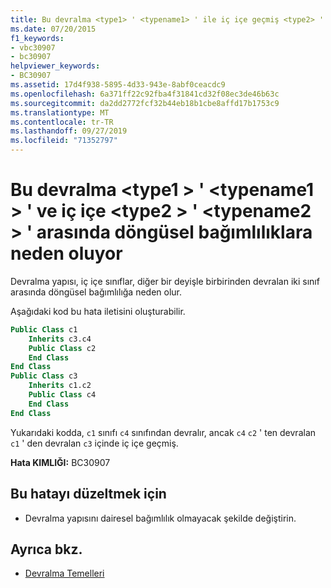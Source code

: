 ```yaml
---
title: Bu devralma <type1> ' <typename1> ' ile iç içe geçmiş <type2> ' <typename2> ' arasında döngüsel bağımlılıklara neden oluyor
ms.date: 07/20/2015
f1_keywords:
- vbc30907
- bc30907
helpviewer_keywords:
- BC30907
ms.assetid: 17d4f938-5895-4d33-943e-8abf0ceacdc9
ms.openlocfilehash: 6a371ff22c92fba4f31841cd32f08ec3de46b63c
ms.sourcegitcommit: da2dd2772fcf32b44eb18b1cbe8affd17b1753c9
ms.translationtype: MT
ms.contentlocale: tr-TR
ms.lasthandoff: 09/27/2019
ms.locfileid: "71352797"
---
```

# <a name="this-inheritance-causes-circular-dependencies-between-type1-typename1-and-its-nested-type2-typename2"></a>Bu devralma \<type1 > ' \<typename1 > ' ve iç içe \<type2 > ' \<typename2 > ' arasında döngüsel bağımlılıklara neden oluyor
Devralma yapısı, iç içe sınıflar, diğer bir deyişle birbirinden devralan iki sınıf arasında döngüsel bağımlılığa neden olur.  
  
 Aşağıdaki kod bu hata iletisini oluşturabilir.  
  
```vb  
Public Class c1  
    Inherits c3.c4  
    Public Class c2  
    End Class  
End Class  
Public Class c3  
    Inherits c1.c2  
    Public Class c4  
    End Class  
End Class  
```  
  
 Yukarıdaki kodda, `c1` sınıfı `c4` sınıfından devralır, ancak `c4` `c2` ' ten devralan `c1` ' den devralan `c3` içinde iç içe geçmiş.  
  
 **Hata KIMLIĞI:** BC30907  
  
## <a name="to-correct-this-error"></a>Bu hatayı düzeltmek için  
  
- Devralma yapısını dairesel bağımlılık olmayacak şekilde değiştirin.  
  
## <a name="see-also"></a>Ayrıca bkz.

- [Devralma Temelleri](../../visual-basic/programming-guide/language-features/objects-and-classes/inheritance-basics.md)
